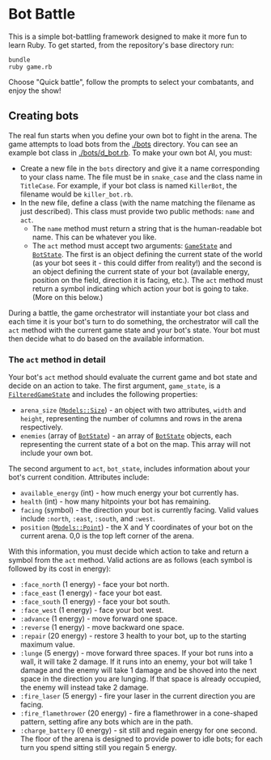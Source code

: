 # Bot Battle

This is a simple bot-battling framework designed to make it more fun to learn Ruby. To get started, from the repository's base directory run:

```
bundle
ruby game.rb
```

Choose "Quick battle", follow the prompts to select your combatants, and enjoy the show!

## Creating bots

The real fun starts when you define your own bot to fight in the arena. The game attempts to load bots from the [./bots](./bots) directory. You can see an example bot class in [./bots/d_bot.rb](./bots/d_bot.rb). To make your own bot AI, you must:

* Create a new file in the `bots` directory and give it a name corresponding to your class name. The file must be in `snake_case` and the class name in `TitleCase`. For example, if your bot class is named `KillerBot`, the filename would be `killer_bot.rb`.
* In the new file, define a class (with the name matching the filename as just described). This class must provide two public methods: `name` and `act`.
  * The `name` method must return a string that is the human-readable bot name. This can be whatever you like.
  * The `act` method must accept two arguments: [`GameState`](./lib/models/game_state.rb) and [`BotState`](./lib/models/bot_state.rb). The first is an object defining the current state of the world (as your bot sees it - this could differ from reality!) and the second is an object defining the current state of your bot (available energy, position on the field, direction it is facing, etc.). The `act` method must return a symbol indicating which action your bot is going to take. (More on this below.)

During a battle, the game orchestrator will instantiate your bot class and each time it is your bot's turn to do something, the orchestrator will call the `act` method with the current game state and your bot's state. Your bot must then decide what to do based on the available information.

### The `act` method in detail

Your bot's `act` method should evaluate the current game and bot state and decide on an action to take. The first argument, `game_state`, is a [`FilteredGameState`](./lib/models/filtered_game_state.rb) and includes the following properties:

* `arena_size` ([`Models::Size`](./lib/models/size.rb)) - an object with two attributes, `width` and `height`, representing the number of columns and rows in the arena respectively.
* `enemies` (array of [`BotState`](./lib/models/bot_state.rb)) - an array of [`BotState`](./lib/models/bot_state.rb) objects, each representing the current state of a bot on the map. This array will not include your own bot.

The second argument to `act`, `bot_state`, includes information about your bot's current condition. Attributes include:

* `available_energy` (int) - how much energy your bot currently has.
* `health` (int) - how many hitpoints your bot has remaining.
* `facing` (symbol) - the direction your bot is currently facing. Valid values include `:north`, `:east`, `:south`, and `:west`.
* `position` ([`Models::Point`](./lib/models/point.rb)) - the X and Y coordinates of your bot on the current arena. 0,0 is the top left corner of the arena.

With this information, you must decide which action to take and return a symbol from the `act` method. Valid actions are as follows (each symbol is followed by its cost in energy):

* `:face_north` (1 energy) - face your bot north.
* `:face_east` (1 energy) - face your bot east.
* `:face_south` (1 energy) - face your bot south.
* `:face_west` (1 energy) - face your bot west.
* `:advance` (1 energy) - move forward one space.
* `:reverse` (1 energy) - move backward one space.
* `:repair` (20 energy) - restore 3 health to your bot, up to the starting maximum value.
* `:lunge` (5 energy) - move forward three spaces. If your bot runs into a wall, it will take 2 damage. If it runs into an enemy, your bot will take 1 damage and the enemy will take 1 damage and be shoved into the next space in the direction you are lunging. If that space is already occupied, the enemy will instead take 2 damage.
* `:fire_laser` (5 energy) - fire your laser in the current direction you are facing.
* `:fire_flamethrower` (20 energy) - fire a flamethrower in a cone-shaped pattern, setting afire any bots which are in the path.
* `:charge_battery` (0 energy) - sit still and regain energy for one second. The floor of the arena is designed to provide power to idle bots; for each turn you spend sitting still you regain 5 energy.